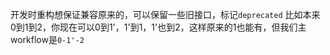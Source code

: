 开发时重构想保证兼容原来的，可以保留一些旧接口，标记`deprecated`
比如本来0到1到2，你现在可以0到1'，1'到1，1'也到2，这样原来的1也能有，但我们主workflow是`0-1'-2`